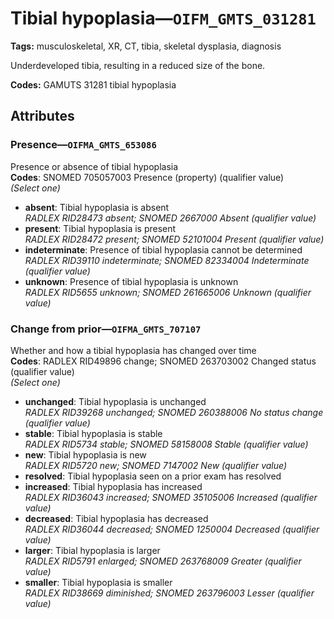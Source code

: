 # Tibial hypoplasia—`OIFM_GMTS_031281`

**Tags:** musculoskeletal, XR, CT, tibia, skeletal dysplasia, diagnosis

Underdeveloped tibia, resulting in a reduced size of the bone.

**Codes:** GAMUTS 31281 tibial hypoplasia

## Attributes

### Presence—`OIFMA_GMTS_653086`

Presence or absence of tibial hypoplasia  
**Codes**: SNOMED 705057003 Presence (property) (qualifier value)  
*(Select one)*

- **absent**: Tibial hypoplasia is absent  
_RADLEX RID28473 absent; SNOMED 2667000 Absent (qualifier value)_
- **present**: Tibial hypoplasia is present  
_RADLEX RID28472 present; SNOMED 52101004 Present (qualifier value)_
- **indeterminate**: Presence of tibial hypoplasia cannot be determined  
_RADLEX RID39110 indeterminate; SNOMED 82334004 Indeterminate (qualifier value)_
- **unknown**: Presence of tibial hypoplasia is unknown  
_RADLEX RID5655 unknown; SNOMED 261665006 Unknown (qualifier value)_

### Change from prior—`OIFMA_GMTS_707107`

Whether and how a tibial hypoplasia has changed over time  
**Codes**: RADLEX RID49896 change; SNOMED 263703002 Changed status (qualifier value)  
*(Select one)*

- **unchanged**: Tibial hypoplasia is unchanged  
_RADLEX RID39268 unchanged; SNOMED 260388006 No status change (qualifier value)_
- **stable**: Tibial hypoplasia is stable  
_RADLEX RID5734 stable; SNOMED 58158008 Stable (qualifier value)_
- **new**: Tibial hypoplasia is new  
_RADLEX RID5720 new; SNOMED 7147002 New (qualifier value)_
- **resolved**: Tibial hypoplasia seen on a prior exam has resolved  
- **increased**: Tibial hypoplasia has increased  
_RADLEX RID36043 increased; SNOMED 35105006 Increased (qualifier value)_
- **decreased**: Tibial hypoplasia has decreased  
_RADLEX RID36044 decreased; SNOMED 1250004 Decreased (qualifier value)_
- **larger**: Tibial hypoplasia is larger  
_RADLEX RID5791 enlarged; SNOMED 263768009 Greater (qualifier value)_
- **smaller**: Tibial hypoplasia is smaller  
_RADLEX RID38669 diminished; SNOMED 263796003 Lesser (qualifier value)_